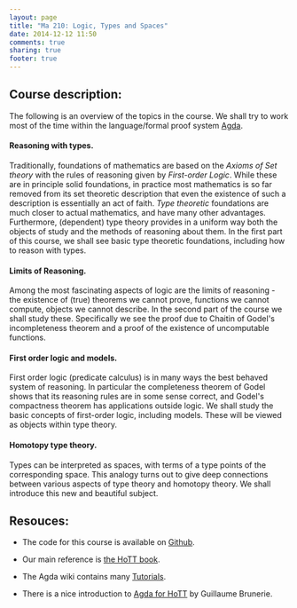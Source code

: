 ```yaml
---
layout: page
title: "Ma 210: Logic, Types and Spaces"
date: 2014-12-12 11:50
comments: true
sharing: true
footer: true
---
```



## Course description:

The following is an overview of the topics in the course. We shall try to work most of the time within the language/formal proof system [Agda](http://wiki.portal.chalmers.se/agda/pmwiki.php).

#### Reasoning with types.
Traditionally, foundations of mathematics are based on the _Axioms of Set theory_ with the rules of reasoning given by _First-order Logic_. While these are in principle solid foundations, in practice most mathematics is so far removed from its set theoretic description that even the existence of such a description is essentially an act of faith. _Type theoretic_ foundations are much closer to actual mathematics, and have many other advantages. Furthermore, (dependent) type theory provides in a uniform way both the objects of study and the methods of reasoning about them. In the first part of this course, we shall see basic type theoretic foundations, including how to reason with types.

#### Limits of Reasoning.
Among the most fascinating aspects of logic are the limits of reasoning - the existence of (true) theorems we cannot prove, functions we cannot compute, objects we cannot describe. In the second part of the course we shall study these. Specifically we see the proof due to Chaitin of Godel's incompleteness theorem and a proof of the existence of uncomputable functions.

#### First order logic and models.

First order logic (predicate calculus) is in many ways the best behaved system of reasoning. In particular the completeness theorem of Godel shows that its reasoning rules are in some sense correct, and Godel's compactness theorem has applications outside logic. We shall study the basic concepts of first-order logic, including models. These will be viewed as objects within type theory.

#### Homotopy type theory.

Types can be interpreted as spaces, with terms of a type points of the corresponding space. This analogy turns out to give deep connections between various aspects of type theory and homotopy theory. We shall introduce this new and beautiful subject.

## Resouces:

* The code for this course is available on [Github](https://github.com/siddhartha-gadgil/LogicTypesSpaces).

* Our main reference is [the HoTT book](http://homotopytypetheory.org/2013/06/20/the-hott-book/).

* The Agda wiki contains many [Tutorials](http://wiki.portal.chalmers.se/agda/pmwiki.php?n=Main.Othertutorials).

* There is a nice introduction to [Agda for HoTT](https://github.com/guillaumebrunerie/HoTT/blob/master/Agda/tutorial/README.md) by Guillaume Brunerie.
